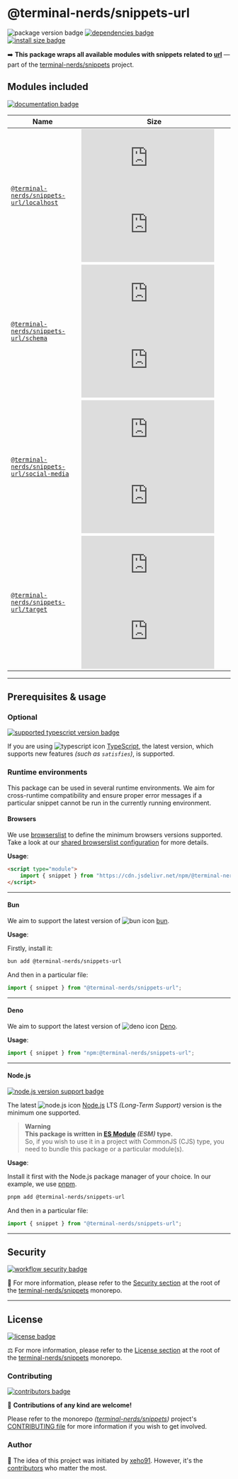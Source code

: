 # @terminal-nerds/snippets-url

![package version badge]
[![dependencies badge]][dependencies url]\
[![install size badge]][install size url]

➡️ **This package wraps all available modules with snippets related to [url]**
— part of the [terminal-nerds/snippets] project.

[url]: https://developer.mozilla.org/en-US/docs/Web/API/URL
[terminal-nerds/snippets]: https://github.com/terminal-nerds/snippets
[package version badge]: https://img.shields.io/npm/v/@terminal-nerds/snippets-url/latest?style=for-the-badge&logo=npm
[dependencies badge]: https://img.shields.io/librariesio/release/npm/@terminal-nerds/snippets-url?style=for-the-badge
[dependencies url]: https://libraries.io/npm/@terminal-nerds%2snippets-url
[install size badge]: https://packagephobia.com/badge?p=@terminal-nerds/snippets-url
[install size url]: https://packagephobia.com/result?p=@terminal-nerds/snippets-url

## Modules included

[![documentation badge]][documentation url]

[documentation badge]: https://img.shields.io/static/v1?color=informational&style=for-the-badge&label=documentation&message=jsdocs.io
[documentation url]: https://jsdocs.io/package/@terminal-nerds/snippets-url

<!-- prettier-sort-markdown-table -->

| Name                                          | Size                                                              |
| --------------------------------------------- | ----------------------------------------------------------------- |
| [`@terminal-nerds/snippets-url/localhost`]    | ![localhost size gzip badge] ![localhost size brotli badge]       |
| [`@terminal-nerds/snippets-url/schema`]       | ![schema size gzip badge] ![schema size brotli badge]             |
| [`@terminal-nerds/snippets-url/social-media`] | ![social-media size gzip badge] ![social-media size brotli badge] |
| [`@terminal-nerds/snippets-url/target`]       | ![target size gzip badge] ![target size brotli badge]             |

<!-- prettier-ignore-start -->
<!-- MODULES LINKS -->
[`@terminal-nerds/snippets-url/localhost`]: https://github.com/terminal-nerds/snippets/blob/main/packages/url/source/localhost/localhost.ts
[localhost size gzip badge]: https://badgen.net/badgesize/gzip/file-url/unpkg.com/@terminal-nerds/snippets-url/dist/localhost/localhost.js?label=gzip
[localhost size brotli badge]: https://badgen.net/badgesize/brotli/file-url/unpkg.com/@terminal-nerds/snippets-url/dist/localhost/localhost.js?label=brotli

[`@terminal-nerds/snippets-url/social-media`]: https://github.com/terminal-nerds/snippets/blob/main/packages/url/source/social-media/social-media.ts
[social-media size gzip badge]: https://badgen.net/badgesize/gzip/file-url/unpkg.com/@terminal-nerds/snippets-url/dist/social-media/social-media.js?label=gzip
[social-media size brotli badge]: https://badgen.net/badgesize/brotli/file-url/unpkg.com/@terminal-nerds/snippets-url/dist/social-media/social-media.js?label=brotli

[`@terminal-nerds/snippets-url/target`]: https://github.com/terminal-nerds/snippets/blob/main/packages/url/source/target/target.ts
[target size gzip badge]: https://badgen.net/badgesize/gzip/file-url/unpkg.com/@terminal-nerds/snippets-url/dist/target/target.js?label=gzip
[target size brotli badge]: https://badgen.net/badgesize/brotli/file-url/unpkg.com/@terminal-nerds/snippets-url/dist/target/target.js?label=brotli

[`@terminal-nerds/snippets-url/schema`]: https://github.com/terminal-nerds/snippets/blob/main/packages/url/source/schema/schema.ts
[schema size gzip badge]: https://badgen.net/badgesize/gzip/file-url/unpkg.com/@terminal-nerds/snippets-url/dist/schema/schema.js?label=gzip
[schema size brotli badge]: https://badgen.net/badgesize/brotli/file-url/unpkg.com/@terminal-nerds/snippets-url/dist/schema/schema.js?label=brotli
<!-- prettier-ignore-end -->

---

## Prerequisites & usage

### Optional

[![supported typescript version badge]][typescript]

[typescript]: https://typescriptlang.org/
[typescript icon]: https://api.iconify.design/logos/typescript-icon.svg
[supported typescript version badge]: https://img.shields.io/github/package-json/dependency-version/terminal-nerds/snippets/peer/typescript?filename=packages%2Ftypescript%2Fpackage.json&logo=typescript&style=for-the-badge&label=typescript

If you are using ![typescript icon] [TypeScript],
the latest version, which supports new features _(such as `satisfies`)_, is supported.

### Runtime environments

This package can be used in several runtime environments.
We aim for cross-runtime compatibility and ensure proper error messages
if a particular snippet cannot be run in the currently running environment.

#### Browsers

We use [browserslist] to define the minimum browsers versions supported.\
Take a look at our [shared browserslist configuration] for more details.

[browserslist]: https://github.com/browserslist/browserslist
[shared browserslist configuration]: https://github.com/terminal-nerds/configs/blob/main/packages/browserslist/source/browsers.ts

**Usage**:

```html
<script type="module">
	import { snippet } from "https://cdn.jsdelivr.net/npm/@terminal-nerds/snippets-url";
</script>
```

---

#### Bun

We aim to support the latest version of ![bun icon] [bun].

**Usage**:

Firstly, install it:

```sh
bun add @terminal-nerds/snippets-url
```

And then in a particular file:

```js
import { snippet } from "@terminal-nerds/snippets-url";
```

[bun]: https://bun.sh/
[bun icon]: https://api.iconify.design/logos/bun.svg

---

#### Deno

We aim to support the latest version of ![deno icon] [Deno].

**Usage**:

```ts
import { snippet } from "npm:@terminal-nerds/snippets-url";
```

[deno]: https://deno.land/
[deno icon]: https://api.iconify.design/logos/deno.svg

---

#### Node.js

[![node.js version support badge]][node.js]

The latest ![node.js icon] [Node.js] LTS _(Long-Term Support)_ version is the minimum one supported.

> **Warning**\
> **This package is written in [ES Module] _(ESM)_ type.**\
> So, if you wish to use it in a project with CommonJS (CJS) type, you need to bundle this package or a particular module(s).

**Usage**:

Install it first with the Node.js package manager of your choice. In our example, we use [pnpm].

```sh
pnpm add @terminal-nerds/snippets-url
```

And then in a particular file:

```js
import { snippet } from "@terminal-nerds/snippets-url";
```

[ES Module]: https://www.freecodecamp.org/news/javascript-es-modules-and-module-bundlers
[pnpm]: https://pnpm.io
[node.js]: https://nodejs.org/en/
[node.js icon]: https://api.iconify.design/logos/nodejs-icon.svg
[node.js version support badge]: https://img.shields.io/node/v-lts/@terminal-nerds/snippets?style=for-the-badge&logo=nodedotjs

---

## Security

[![workflow security badge]][security policy]

🔐 For more information, please refer to the [Security section] at the root of
the [terminal-nerds/snippets] monorepo.

[workflow security badge]: https://img.shields.io/github/actions/workflow/status/terminal-nerds/snippets/maintenance.yml?label=Security&logo=github&style=for-the-badge&branch=main
[security section]: https://github.com/terminal-nerds/snippets#security
[security policy]: https://github.com/terminal-nerds/snippets/security/policy

---

## License

[![license badge]][license]

⚖️ For more information, please refer to the [License section] at the root of the [terminal-nerds/snippets] monorepo.

[license]: https://github.com/terminal-nerds/snippets/blob/main/LICENSE.md
[license badge]: https://img.shields.io/github/license/terminal-nerds/snippets?style=for-the-badge
[license section]: https://github.com/terminal-nerds/snippets#License

### Contributing

[![contributors badge]][contributors url]

🤝 **Contributions of any kind are welcome!**

Please refer to the monorepo _([terminal-nerds/snippets])_ project's [CONTRIBUTING file] for more information
if you wish to get involved.

[contributing file]: https://github.com/terminal-nerds/snippets/blob/main/.github/CONTRIBUTING.md
[contributors badge]: https://img.shields.io/github/contributors/terminal-nerds/snippets?style=for-the-badge
[contributors url]: https://github.com/terminal-nerds/snippets#contributors

### Author

🎉 The idea of this project was initiated by [xeho91]. However, it's the [contributors] who matter the most.

[contributors]: https://github.com/terminal-nerds/snippets/blob/main/README.md#project-contributors
[xeho91]: https://github.com/xeho91
